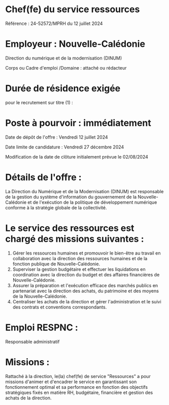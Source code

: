 # Chef(fe) du service ressources

Référence : 24-52572/MPRH du 12 juillet 2024

# Employeur : Nouvelle-Calédonie

Direction du numérique et de la modernisation (DINUM)

Corps ou Cadre d'emploi /Domaine : attaché ou rédacteur

# Durée de résidence exigée

pour le recrutement sur titre (1) :

# Poste à pourvoir : immédiatement

Date de dépôt de l'offre : Vendredi 12 juillet 2024

Date limite de candidature : Vendredi 27 décembre 2024

Modification de la date de clôture initialement prévue le 02/08/2024

# Détails de l'offre :

La Direction du Numérique et de la Modernisation (DINUM) est responsable de la gestion du système d'information du gouvernement de la Nouvelle-Calédonie et de l'exécution de la politique de développement numérique conforme à la stratégie globale de la collectivité.

# Le service des ressources est chargé des missions suivantes :

1. Gérer les ressources humaines et promouvoir le bien-être au travail en collaboration avec la direction des ressources humaines et de la fonction publique de Nouvelle-Calédonie.
2. Superviser la gestion budgétaire et effectuer les liquidations en coordination avec la direction du budget et des affaires financières de Nouvelle-Calédonie.
3. Assurer la préparation et l'exécution efficace des marchés publics en partenariat avec la direction des achats, du patrimoine et des moyens de la Nouvelle-Calédonie.
4. Centraliser les achats de la direction et gérer l'administration et le suivi des contrats et conventions correspondants.

# Emploi RESPNC :

Responsable administratif

# Missions :

Rattaché à la direction, le(la) chef(fe) de service "Ressources" a pour missions d'animer et d'encadrer le service en garantissant son fonctionnement optimal et sa performance en fonction des objectifs stratégiques fixés en matière RH, budgétaire, financière et gestion des achats de la direction.